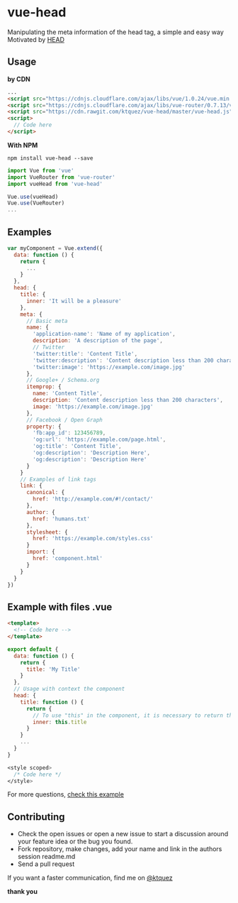 # vue-head

Manipulating the meta information of the head tag, a simple and easy way  
Motivated by [HEAD](https://github.com/joshbuchea/HEAD)

## Usage
**by CDN**
```html
...
<script src="https://cdnjs.cloudflare.com/ajax/libs/vue/1.0.24/vue.min.js"></script>
<script src="https://cdnjs.cloudflare.com/ajax/libs/vue-router/0.7.13/vue-router.min.js"></script>
<script src="https://cdn.rawgit.com/ktquez/vue-head/master/vue-head.js"></script>
<script>
  // Code here
</script>
```

**With NPM**
```shell
npm install vue-head --save
```

```javascript
import Vue from 'vue'
import VueRouter from 'vue-router'
import vueHead from 'vue-head'

Vue.use(vueHead)
Vue.use(VueRouter)
...
```

## Examples
```javascript
var myComponent = Vue.extend({
  data: function () {
    return {
      ...
    }
  },
  head: {
    title: {
      inner: 'It will be a pleasure'
    },
    meta: {
      // Basic meta
      name: {
        'application-name': 'Name of my application',
        description: 'A description of the page',
        // Twitter
        'twitter:title': 'Content Title',
        'twitter:description': 'Content description less than 200 characters',
        'twitter:image': 'https://example.com/image.jpg'
      },
      // Google+ / Schema.org
      itemprop: {
        name: 'Content Title',
        description: 'Content description less than 200 characters',
        image: 'https://example.com/image.jpg'
      },
      // Facebook / Open Graph
      property: {
        'fb:app_id': 123456789,
        'og:url': 'https://example.com/page.html',
        'og:title': 'Content Title',
        'og:description': 'Description Here',
        'og:description': 'Description Here'
      }    
    }
    // Examples of link tags
    link: {
      canonical: {
        href: 'http://example.com/#!/contact/'          
      },
      author: {
        href: 'humans.txt'
      },
      stylesheet: {
        href: 'https://example.com/styles.css'
      }
      import: {
        href: 'component.html'
      }
    }
  }
})
```

## Example with files .vue

```html
<template>
  <!-- Code here -->
</template>
```
```javascript
export default {
  data: function () {
    return {
      title: 'My Title'
    }
  },
  // Usage with context the component
  head: {
    title: function () {
      return {
        // To use "this" in the component, it is necessary to return the object through a function
        inner: this.title
      }
    }
    ...
  }
}
```
```css
<style scoped>
  /* Code here */
</style>
```

For more questions, [check this example](https://github.com/ktquez/vue-head/blob/master/example/index.html)

## Contributing
- Check the open issues or open a new issue to start a discussion around your feature idea or the bug you found.
- Fork repository, make changes, add your name and link in the authors session readme.md
- Send a pull request

If you want a faster communication, find me on [@ktquez](https://twitter.com/ktquez)

**thank you**



